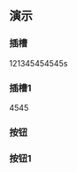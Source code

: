 ## 演示
### 插槽
<demo>
  121345454545s
</demo>

### 插槽1
<demo>
  <m-button src="sb">4545</m-button>
</demo>

### 按钮
<demo src="./sd发sds.vue"
  language="vue"
  title="Demo演示"
  desc="这是一个Demo渲染示例">
</demo>

### 按钮1
<demo src="./demo-example.vue"
  language="vue"
  title="Demo演示"
  desc="这是一个Demo渲染示例">
</demo>

<demo src="./demo-example.vue"
  language="vue"
  title="Demo演示"
  desc="这是一个Demo渲染示例">
</demo>

<demo src="./demo-example.vue"
  language="vue"
  title="Demo演示"
  desc="这是一个Demo渲染示例">
</demo>